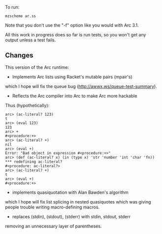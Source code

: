To run:

    mzscheme ar.ss

Note that you don't use the "-f" option like you would with Arc 3.1.

All this work in progress does so far is run tests, so you won't get
any output unless a test fails.

Changes
-------

This version of the Arc runtime:

* Implements Arc lists using Racket's mutable pairs (mpair's)

which I hope will fix the queue bug (http://awwx.ws/queue-test-summary).


* Reflects the Arc compiler into Arc to make Arc more hackable

Thus (hypothetically):

    arc> (ac-literal? 123)
    t
    arc> (eval 123)
    123
    arc> +
    #<procedure:+>
    arc> (ac-literal? +)
    nil
    arc> (eval +)
    Error: "Bad object in expression #<procedure:+>"
    arc> (def (ac-literal? x) (in (type x) 'str 'number 'int 'char 'fn))
    *** redefining ac-literal?
    #<procedure: ac-literal?>
    arc> (ac-literal? +)
    t
    arc> (eval +)
    #<procedure:+>


* implements quasiquotation with Alan Bawden's algorithm

which I hope will fix list splicing in nested quasiquotes which was giving people trouble writing macro-defining macros.


* replaces (stdin), (stdout), (stderr) with stdin, stdout, stderr

removing an unnecessary layer of parentheses.
